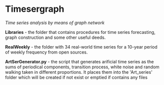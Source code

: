 # Timesergraph
<I>Time series analysis by means of graph network</I> </p>
<B>Libraries</B> - the folder that contains procedures for time series forecasting, graph construction and some other useful deeds.</p>
<B>RealWeekly</B> - the folder with 34 real-world time series for a 10-year period of weekly frequency from open sources.</p>
<B>ArtSerGenerator.py</B> - the script that generates arificial time series as the sums of periodical components, transition process, white noise and random walking taken in different proportions. It places them into the 'Art_series' folder which will be created if not exist or emptied if contains any files</p>
